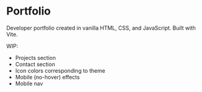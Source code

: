 # Portfolio
Developer portfolio created in vanilla HTML, CSS, and JavaScript. Built with Vite.

WIP:
- Projects section
- Contact section
- Icon colors corresponding to theme
- Mobile (no-hover) effects
- Mobile nav
